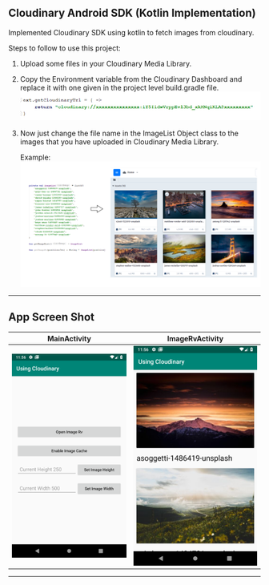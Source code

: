 ## Cloudinary Android SDK (Kotlin Implementation)
Implemented Cloudinary SDK using kotlin to fetch images from cloudinary.

Steps to follow to use this project:

1. Upload some files in your Cloudinary Media Library.
2. Copy the Environment variable from the Cloudinary Dashboard and replace it with one
    given in the project level build.gradle file.
    ![](https://raw.githubusercontent.com/abhishekhugetech/cloudinary_android_example_kotlin/master/Screenshot_docs.png)
    
3. Now just change the file name in the ImageList Object class to the images that you
    have uploaded in Cloudinary Media Library.
    
    Example: 
    ![](https://raw.githubusercontent.com/abhishekhugetech/cloudinary_android_example_kotlin/master/Screenshot_1.png)
    
    

---

## App Screen Shot

MainActivity               |  ImageRvActivity
:-------------------------:|:-------------------------:
![](https://raw.githubusercontent.com/abhishekhugetech/cloudinary_android_example_kotlin/master/Screenshot_1560968762.png)  |  ![](https://raw.githubusercontent.com/abhishekhugetech/cloudinary_android_example_kotlin/master/Screenshot_1560968768.png)


---
